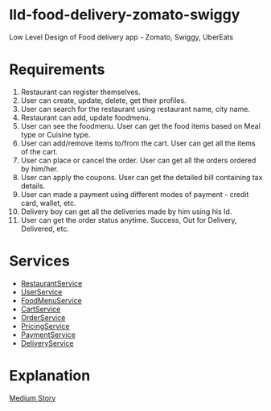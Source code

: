 # lld-food-delivery-zomato-swiggy
Low Level Design of Food delivery app - Zomato, Swiggy, UberEats

# Requirements
1. Restaurant can register themselves.
2. User can create, update, delete, get their profiles.
3. User can search for the restaurant using restaurant name, city name.
4. Restaurant can add, update foodmenu.
5. User can see the foodmenu. User can get the food items based on Meal type or Cuisine type.
6. User can add/remove items to/from the cart. User can get all the items of the cart.
7. User can place or cancel the order. User can get all the orders ordered by him/her.
8. User can apply the coupons. User can get the detailed bill containing tax details.
9. User can made a payment using different modes of payment - credit card, wallet, etc.
10. Delivery boy can get all the deliveries made by him using his Id.
11. User can get the order status anytime. Success, Out for Delivery, Delivered, etc.

# Services
* [RestaurantService](src/main/java/com/mayank/fooddelivery/services/RestaurantService.java)
* [UserService](src/main/java/com/mayank/fooddelivery/services/UserService.java)
* [FoodMenuService](src/main/java/com/mayank/fooddelivery/services/FoodMenuService.java)
* [CartService](src/main/java/com/mayank/fooddelivery/services/CartService.java)
* [OrderService](src/main/java/com/mayank/fooddelivery/services/OrderService.java)
* [PricingService](src/main/java/com/mayank/fooddelivery/services/PricingService.java)
* [PaymentService](src/main/java/com/mayank/fooddelivery/services/PaymentService.java)
* [DeliveryService](src/main/java/com/mayank/fooddelivery/services/DeliveryService.java)

# Explanation
[Medium Story](https://medium.com/@mayankbansal933/food-delivery-app-lld-c1409ef49266?source=friends_link&sk=6c753c471dae09bf1fcbe79bee2d8be1)
